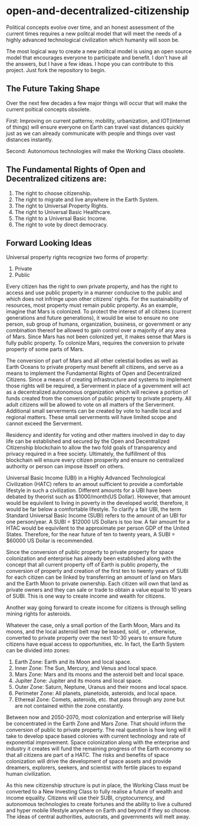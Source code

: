 # open-and-decentralized-citizenship

Political concepts evolve over time, and an honest assessment of the current times requires a new politcal model 
that will meet the needs of a highly advanced technological civilization which humanity will
soon be.

The most logical way to create a new politcal model is using an open source model that encourages 
everyone to participate and benefit. I don't have all the answers, but I have a few ideas. I hope 
you can contribute to this project. Just fork the repository to begin.

## The Future Taking Shape
Over the next few decades a few major things will occur that will make the current poltical concepts obsolete. 

First: Improving on current patterns; mobility, urbanization, and IOT(internet of things) will ensure everyone 
on Earth can travel vast distances quickly just as we can already communicate with people and things over vast distances instantly. 

Second: Autonomous technologies will make the Working Class obsolete. 

## The Fundamental Rights of Open and Decentralized citizens are:
1) The right to choose citizenship.
2) The right to migrate and live anywhere in the Earth System.
3) The right to Universal Property Rights.
4) The right to Universal Basic Healthcare.
5) The right to a Universal Basic Income.
6) The right to vote by direct democracy.

## Forward Looking Ideas
Universal property rights recognize two forms of property:
1) Private
2) Public

Every citizen has the right to own private property, and has the right to access and use public property in a manner
conducive to the public and which does not infringe upon other citizens' rights. For the sustainability of resources, 
most property must remain public property. As an example, imagine that Mars is colonized. To protect the interest of all citizens 
(current  generations and future generations), it would be wise to ensure no one person, sub group of humans, organization, business,
or government or any combination thereof be allowed to gain control over a majority of any area of Mars. Since Mars has not been
colonized yet, it makes sense that Mars is fully public property. To colonize Mars, requires the conversion to private property
of some parts of Mars. 

The conversion of part of Mars and all other celestial bodies as well as Earth Oceans to private property must benefit all citizens,
and serve as a means to implement the Fundamental Rights of Open and Decentralized Citizens. Since a means of creating infrastructure 
and systems to implement those rights will be required, a Serverment in place of a government will act as a decentralized 
autonomous organization which will recieve a portion of funds created from the conversion of public property to private 
property. All adult citizens will be allowed to vote on all matters of the Serverment. Additional small serverments can be created by vote
to handle local and regional matters. These small serverments will have limited scope and cannot exceed the Serverment.

Residency and identity for voting and other matters involved in day to day life can be established and secured by the Open and Decentralized
Citizenship blockchain to allow the two fold goals of transparency and privacy required in a free society. Ultimately, the fulfillment of
this blockchain will ensure every citizen prosperity and ensure no centralized authority or person can impose itsself on others.

Universal Basic Income (UBI) in a Highly Advanced Technological Civilization (HATC) refers to an amout sufficient to provide a comfortable 
lifestyle in such a civilization. Different amounts for a UBI have been debated by theorist such as $1000/month(US Dollar). However, 
that amount would be equivilent to living in poverty in the developed world; therefore, it would be far below a comfortable 
lifestyle. To clarify a fair UBI, the term Standard Universal Basic
 Income (SUBI) refers to the amount of an UBI for one person/year. 
A SUBI = $12000 US Dollars is too low. A fair amount for a HTAC would be equivilent to the approximate per person GDP of the United
States. Therefore, for the near future of ten to twenty years, A SUBI = $60000 US Dollar is recommended. 

Since the conversion of public property to private property for space colonization and enterprise has already been established
along with the concept that all current property off of Earth is public property, the conversion of property and creation of the 
first ten to twenty years of SUBI for each citizen can be linked by transferring an amount of land on Mars and the Earth Moon to 
private ownership. Each citizen will own that land as private owners and they can sale or trade to obtain a value equal to 10 years of 
SUBI. This is one way to create income and wealth for citizens. 

Another way going forward to create income for citizens is through selling mining rights for asteroids. 

Whatever the case, only a small portion of the Earth Moon, Mars and its moons, and the local asteroid belt may be leased, sold, or , otherwise,
converted to private property over the next 10-30 years to ensure future citizens have equal access to opportunities, etc. In fact, the Earth System 
can be divided into zones:

1) Earth Zone: Earth and its Moon and local space.
2) Inner Zone: The Sun, Mercury, and Venus and local space.
3) Mars Zone: Mars and its moons and the asteroid belt and local space.
4) Jupiter Zone: Jupiter and its moons and local space.
5) Outer Zone: Saturn, Neptune, Uranus and their moons and local space. 
6) Perimeter Zone: All planets, planetoids, asteroids, and local space. 
7) Ethereal Zone: Comets, asteroids, etc. that pass through any zone but are not contained within the zone constantly.

Between now and 2050-2070, most colonization and enterprise will likely be concentrated in the Earth Zone and Mars Zone. That should 
inform the conversion of public to private property. The real question is how long will it take to develop space based colonies with 
current technology and rate of exponential improvement. Space colonization along with the enterprise and industry it creates will fund 
the remaining progress of the Earth economy so that all citizens are part of a HATC. The risks and benefits of space colonization will drive 
the development of space assets and provide dreamers, explorers, seekers, and scientist with fertile places to expand human civilization.

As this new citizenship structure is put in place, the Working Class must be converted to a New Investing Class to fully realise a future of wealth 
and income equality. Citizens will use their SUBI, cryptocurrency, and autonomous technologies to create fortunes and the ability to live a
cultured and hyper mobile lifestyle anywhere on Earth and beyond if they so choose. The ideas of central authorities, autocrats, and governments will 
melt away.

